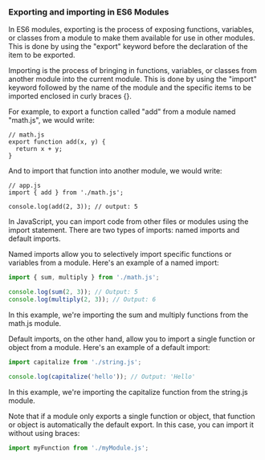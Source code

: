 ### Exporting and importing in ES6 Modules 

In ES6 modules, exporting is the process of exposing functions, variables, or classes from a module to make them available for use in other modules. This is done by using the "export" keyword before the declaration of the item to be exported.

Importing is the process of bringing in functions, variables, or classes from another module into the current module. This is done by using the "import" keyword followed by the name of the module and the specific items to be imported enclosed in curly braces {}. 

For example, to export a function called "add" from a module named "math.js", we would write:

```
// math.js
export function add(x, y) {
  return x + y;
}
```

And to import that function into another module, we would write:

```
// app.js
import { add } from './math.js';

console.log(add(2, 3)); // output: 5
```

In JavaScript, you can import code from other files or modules using the import statement. There are two types of imports: named imports and default imports.

Named imports allow you to selectively import specific functions or variables from a module. Here's an example of a named import:

```javascript
import { sum, multiply } from './math.js';

console.log(sum(2, 3)); // Output: 5
console.log(multiply(2, 3)); // Output: 6
```

In this example, we're importing the sum and multiply functions from the math.js module.

Default imports, on the other hand, allow you to import a single function or object from a module. Here's an example of a default import:

```javascript
import capitalize from './string.js';

console.log(capitalize('hello')); // Output: 'Hello'
```

In this example, we're importing the capitalize function from the string.js module.

Note that if a module only exports a single function or object, that function or object is automatically the default export. In this case, you can import it without using braces:

```javascript
import myFunction from './myModule.js';
```
